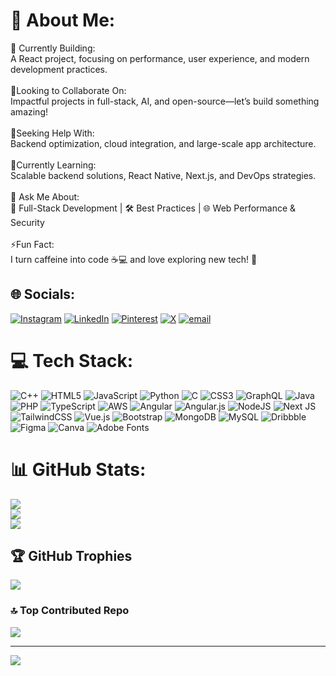# 💫 About Me:
🔭 Currently Building:  <br>A React project, focusing on performance, user experience, and modern development practices.  <br><br>👯Looking to Collaborate On:<br>Impactful projects in full-stack, AI, and open-source—let’s build something amazing!  <br><br>🤝Seeking Help With:<br>Backend optimization, cloud integration, and large-scale app architecture.  <br><br>🌱Currently Learning:  <br>Scalable backend solutions, React Native, Next.js, and DevOps strategies.  <br><br>💬 Ask Me About: <br>🚀 Full-Stack Development | 🛠️ Best Practices | 🌐 Web Performance & Security  <br><br>⚡Fun Fact: <br>I turn caffeine into code ☕💻 and love exploring new tech! 🚀


## 🌐 Socials:
[![Instagram](https://img.shields.io/badge/Instagram-%23E4405F.svg?logo=Instagram&logoColor=white)](https://instagram.com/anushkamodi3) [![LinkedIn](https://img.shields.io/badge/LinkedIn-%230077B5.svg?logo=linkedin&logoColor=white)](https://linkedin.com/in/anushkamodi2003) [![Pinterest](https://img.shields.io/badge/Pinterest-%23E60023.svg?logo=Pinterest&logoColor=white)](https://pinterest.com/anushkamodi31) [![X](https://img.shields.io/badge/X-black.svg?logo=X&logoColor=white)](https://x.com/@AnushkaMod56891) [![email](https://img.shields.io/badge/Email-D14836?logo=gmail&logoColor=white)](mailto:anushkamodi31@gmail.com) 

# 💻 Tech Stack:
![C++](https://img.shields.io/badge/c++-%2300599C.svg?style=for-the-badge&logo=c%2B%2B&logoColor=white) ![HTML5](https://img.shields.io/badge/html5-%23E34F26.svg?style=for-the-badge&logo=html5&logoColor=white) ![JavaScript](https://img.shields.io/badge/javascript-%23323330.svg?style=for-the-badge&logo=javascript&logoColor=%23F7DF1E) ![Python](https://img.shields.io/badge/python-3670A0?style=for-the-badge&logo=python&logoColor=ffdd54) ![C](https://img.shields.io/badge/c-%2300599C.svg?style=for-the-badge&logo=c&logoColor=white) ![CSS3](https://img.shields.io/badge/css3-%231572B6.svg?style=for-the-badge&logo=css3&logoColor=white) ![GraphQL](https://img.shields.io/badge/-GraphQL-E10098?style=for-the-badge&logo=graphql&logoColor=white) ![Java](https://img.shields.io/badge/java-%23ED8B00.svg?style=for-the-badge&logo=openjdk&logoColor=white) ![PHP](https://img.shields.io/badge/php-%23777BB4.svg?style=for-the-badge&logo=php&logoColor=white) ![TypeScript](https://img.shields.io/badge/typescript-%23007ACC.svg?style=for-the-badge&logo=typescript&logoColor=white) ![AWS](https://img.shields.io/badge/AWS-%23FF9900.svg?style=for-the-badge&logo=amazon-aws&logoColor=white) ![Angular](https://img.shields.io/badge/angular-%23DD0031.svg?style=for-the-badge&logo=angular&logoColor=white) ![Angular.js](https://img.shields.io/badge/angular.js-%23E23237.svg?style=for-the-badge&logo=angularjs&logoColor=white) ![NodeJS](https://img.shields.io/badge/node.js-6DA55F?style=for-the-badge&logo=node.js&logoColor=white) ![Next JS](https://img.shields.io/badge/Next-black?style=for-the-badge&logo=next.js&logoColor=white) ![TailwindCSS](https://img.shields.io/badge/tailwindcss-%2338B2AC.svg?style=for-the-badge&logo=tailwind-css&logoColor=white) ![Vue.js](https://img.shields.io/badge/vue.js-%2335495e.svg?style=for-the-badge&logo=vuedotjs&logoColor=%234FC08D) ![Bootstrap](https://img.shields.io/badge/bootstrap-%238511FA.svg?style=for-the-badge&logo=bootstrap&logoColor=white) ![MongoDB](https://img.shields.io/badge/MongoDB-%234ea94b.svg?style=for-the-badge&logo=mongodb&logoColor=white) ![MySQL](https://img.shields.io/badge/mysql-4479A1.svg?style=for-the-badge&logo=mysql&logoColor=white) ![Dribbble](https://img.shields.io/badge/Dribbble-EA4C89?style=for-the-badge&logo=dribbble&logoColor=white) ![Figma](https://img.shields.io/badge/figma-%23F24E1E.svg?style=for-the-badge&logo=figma&logoColor=white) ![Canva](https://img.shields.io/badge/Canva-%2300C4CC.svg?style=for-the-badge&logo=Canva&logoColor=white) ![Adobe Fonts](https://img.shields.io/badge/Adobe%20Fonts-000B1D.svg?style=for-the-badge&logo=Adobe%20Fonts&logoColor=white)
# 📊 GitHub Stats:
![](https://github-readme-stats.vercel.app/api?username=itsAnushkaModi&theme=dark&hide_border=false&include_all_commits=true&count_private=true)<br/>
![](https://github-readme-streak-stats.herokuapp.com/?user=itsAnushkaModi&theme=dark&hide_border=false)<br/>
![](https://github-readme-stats.vercel.app/api/top-langs/?username=itsAnushkaModi&theme=dark&hide_border=false&include_all_commits=true&count_private=true&layout=compact)

## 🏆 GitHub Trophies
![](https://github-profile-trophy.vercel.app/?username=itsAnushkaModi&theme=radical&no-frame=false&no-bg=true&margin-w=4)

### 🔝 Top Contributed Repo
![](https://github-contributor-stats.vercel.app/api?username=itsAnushkaModi&limit=5&theme=dark&combine_all_yearly_contributions=true)

---
[![](https://visitcount.itsvg.in/api?id=itsAnushkaModi&icon=0&color=0)](https://visitcount.itsvg.in)

<!-- Proudly created with GPRM ( https://gprm.itsvg.in ) -->
